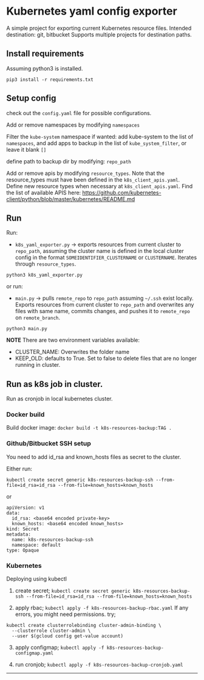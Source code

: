 # Kubernetes yaml config exporter

A simple project for exporting current Kubernetes resource files.
Intended destination: git, bitbucket
Supports multiple projects for destination paths.

## Install requirements
Assuming python3 is installed.

`pip3 install -r requirements.txt`

## Setup config
check out the `config.yaml` file for possible configurations. 

Add or remove namespaces by modifying `namespaces`

Filter the `kube-system` namespace if wanted: add kube-system to the list of `namespaces`, and add apps to backup in the list of `kube_system_filter`, or leave it blank `[]`

define path to backup dir by modifying: `repo_path`

Add or remove apis by modifying `resource_types`.
Note that the resource_types must have been defined in the `k8s_client_apis.yaml`. 
Define new resource types when necessary at `k8s_client_apis.yaml`. Find the list of available APIS here: https://github.com/kubernetes-client/python/blob/master/kubernetes/README.md

## Run
Run:
- `k8s_yaml_exporter.py` -> exports resources from current cluster to `repo_path`, assuming the cluster name is defined in the local cluster config in the format `SOMEIDENTIFIER_CLUSTERNAME` or `CLUSTERNAME`. Iterates through `resource_types`.

```
python3 k8s_yaml_exporter.py
```

or run:
- `main.py` -> pulls `remote_repo` to `repo_path` assuming `~/.ssh` exist locally. Exports resources from current cluster to `repo_path` and overwrites any files with same name, commits changes, and pushes it to `remote_repo` on `remote_branch`.

```
python3 main.py
```

**NOTE** There are two environment variables available:
  - CLUSTER_NAME: Overwrites the folder name
  - KEEP_OLD: defaults to True. Set to false to delete files that are no longer running in cluster.


## Run as k8s job in cluster.
Run as cronjob in local kubernetes cluster.

### Docker build
Build docker image: `docker build -t k8s-resources-backup:TAG .`

### Github/Bitbucket SSH setup
You need to add id_rsa and known_hosts files as secret to the cluster.

Either run:
```
kubectl create secret generic k8s-resources-backup-ssh --from-file=id_rsa=id_rsa --from-file=known_hosts=known_hosts
```

or 

```
apiVersion: v1
data:
  id_rsa: <base64 encoded private-key>
  known_hosts: <base64 encoded known_hosts>
kind: Secret
metadata:
  name: k8s-resources-backup-ssh
  namespace: default
type: Opaque

```

### Kubernetes
Deploying using kubectl

1. create secret; `kubectl create secret generic k8s-resources-backup-ssh --from-file=id_rsa=id_rsa --from-file=known_hosts=known_hosts`

2. apply rbac; `kubectl apply -f k8s-resources-backup-rbac.yaml`
If any errors, you might need permissions. try;

```
kubectl create clusterrolebinding cluster-admin-binding \
  --clusterrole cluster-admin \
  --user $(gcloud config get-value account)
```

3. apply configmap; `kubectl apply -f k8s-resources-backup-configmap.yaml`

4. run cronjob; `kubectl apply -f k8s-resources-backup-cronjob.yaml`

---

